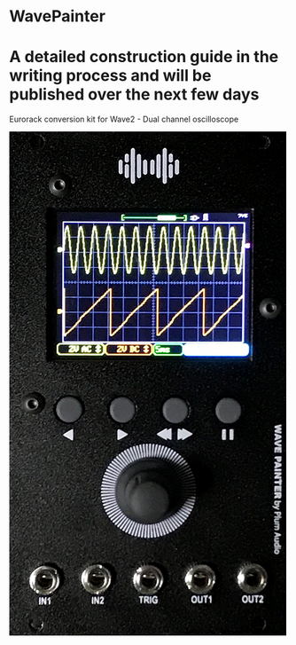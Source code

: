 # WavePainter
# A detailed construction guide in the writing process and will be published over the next few days
Eurorack conversion kit for Wave2 - Dual channel oscilloscope

![WavePainter](https://github.com/Shayshez/WavePainter/blob/master/WP2s.png?raw=true)
